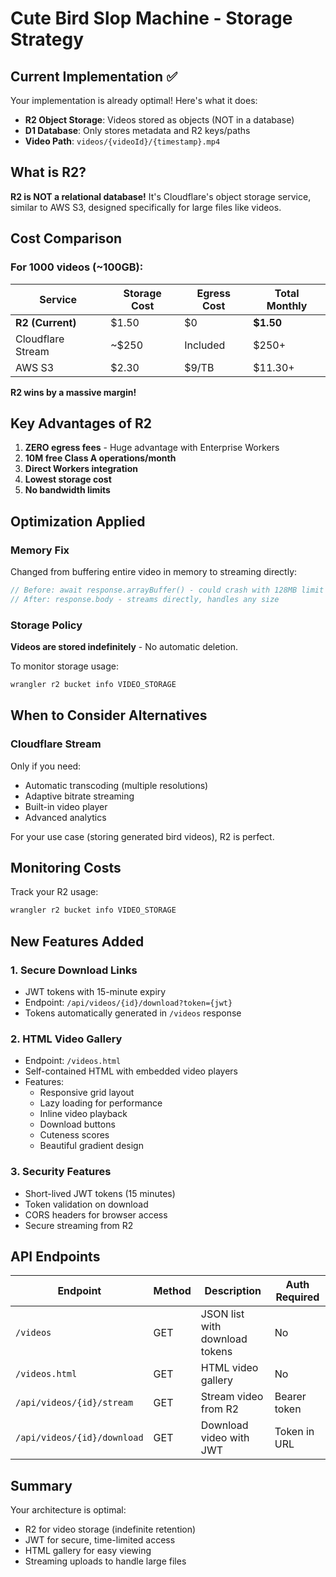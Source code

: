 # Cute Bird Slop Machine - Storage Strategy

## Current Implementation ✅

Your implementation is already optimal! Here's what it does:

- **R2 Object Storage**: Videos stored as objects (NOT in a database)
- **D1 Database**: Only stores metadata and R2 keys/paths
- **Video Path**: `videos/{videoId}/{timestamp}.mp4`

## What is R2?

**R2 is NOT a relational database!** It's Cloudflare's object storage service, similar to AWS S3, designed specifically for large files like videos.

## Cost Comparison

### For 1000 videos (~100GB):

| Service | Storage Cost | Egress Cost | Total Monthly |
|---------|-------------|-------------|---------------|
| **R2 (Current)** | $1.50 | $0 | **$1.50** |
| Cloudflare Stream | ~$250 | Included | $250+ |
| AWS S3 | $2.30 | $9/TB | $11.30+ |

**R2 wins by a massive margin!**

## Key Advantages of R2

1. **ZERO egress fees** - Huge advantage with Enterprise Workers
2. **10M free Class A operations/month**
3. **Direct Workers integration**
4. **Lowest storage cost**
5. **No bandwidth limits**

## Optimization Applied

### Memory Fix
Changed from buffering entire video in memory to streaming directly:
```typescript
// Before: await response.arrayBuffer() - could crash with 128MB limit
// After: response.body - streams directly, handles any size
```

### Storage Policy
**Videos are stored indefinitely** - No automatic deletion.

To monitor storage usage:
```bash
wrangler r2 bucket info VIDEO_STORAGE
```

## When to Consider Alternatives

### Cloudflare Stream
Only if you need:
- Automatic transcoding (multiple resolutions)
- Adaptive bitrate streaming
- Built-in video player
- Advanced analytics

For your use case (storing generated bird videos), R2 is perfect.

## Monitoring Costs

Track your R2 usage:
```bash
wrangler r2 bucket info VIDEO_STORAGE
```

## New Features Added

### 1. Secure Download Links
- JWT tokens with 15-minute expiry
- Endpoint: `/api/videos/{id}/download?token={jwt}`
- Tokens automatically generated in `/videos` response

### 2. HTML Video Gallery
- Endpoint: `/videos.html`
- Self-contained HTML with embedded video players
- Features:
  - Responsive grid layout
  - Lazy loading for performance
  - Inline video playback
  - Download buttons
  - Cuteness scores
  - Beautiful gradient design

### 3. Security Features
- Short-lived JWT tokens (15 minutes)
- Token validation on download
- CORS headers for browser access
- Secure streaming from R2

## API Endpoints

| Endpoint | Method | Description | Auth Required |
|----------|--------|-------------|---------------|
| `/videos` | GET | JSON list with download tokens | No |
| `/videos.html` | GET | HTML video gallery | No |
| `/api/videos/{id}/stream` | GET | Stream video from R2 | Bearer token |
| `/api/videos/{id}/download` | GET | Download video with JWT | Token in URL |

## Summary

Your architecture is optimal:
- R2 for video storage (indefinite retention)
- JWT for secure, time-limited access
- HTML gallery for easy viewing
- Streaming uploads to handle large files